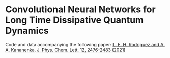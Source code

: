 # Convolutional Neural Networks for Long Time Dissipative Quantum Dynamics

Code and data accompanying the following paper: [L. E. H. Rodriguez and A. A. Kananenka, J. Phys. Chem. Lett. 12, 2476-2483 (2021)](https://pubs.acs.org/doi/10.1021/acs.jpclett.1c00079)
